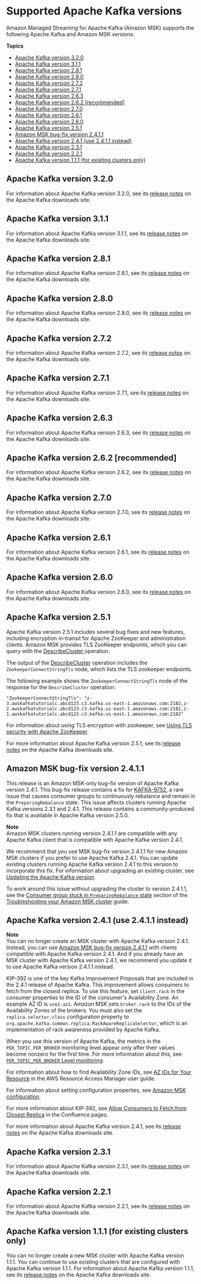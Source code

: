 # Supported Apache Kafka versions<a name="supported-kafka-versions"></a>

Amazon Managed Streaming for Apache Kafka \(Amazon MSK\) supports the following Apache Kafka and Amazon MSK versions\.

**Topics**
+ [Apache Kafka version 3\.2\.0](#3.2.0)
+ [Apache Kafka version 3\.1\.1](#3.1.1)
+ [Apache Kafka version 2\.8\.1](#2.8.1)
+ [Apache Kafka version 2\.8\.0](#2.8.0)
+ [Apache Kafka version 2\.7\.2](#2.7.2)
+ [Apache Kafka version 2\.7\.1](#2.7.1)
+ [Apache Kafka version 2\.6\.3](#2.6.3)
+ [Apache Kafka version 2\.6\.2 \[recommended\]](#2.6.2)
+ [Apache Kafka version 2\.7\.0](#2.7.0)
+ [Apache Kafka version 2\.6\.1](#2.6.1)
+ [Apache Kafka version 2\.6\.0](#2.6.0)
+ [Apache Kafka version 2\.5\.1](#2.5.1)
+ [Amazon MSK bug\-fix version 2\.4\.1\.1](#2.4.1.1)
+ [Apache Kafka version 2\.4\.1 \(use 2\.4\.1\.1 instead\)](#2.4.1)
+ [Apache Kafka version 2\.3\.1](#2.3.1)
+ [Apache Kafka version 2\.2\.1](#2.2.1)
+ [Apache Kafka version 1\.1\.1 \(for existing clusters only\)](#1.1.1)

## Apache Kafka version 3\.2\.0<a name="3.2.0"></a>

For information about Apache Kafka version 3\.2\.0, see its [release notes](https://archive.apache.org/dist/kafka/3.2.0/RELEASE_NOTES.html) on the Apache Kafka downloads site\.

## Apache Kafka version 3\.1\.1<a name="3.1.1"></a>

For information about Apache Kafka version 3\.1\.1, see its [release notes](https://archive.apache.org/dist/kafka/3.1.1/RELEASE_NOTES.html) on the Apache Kafka downloads site\.

## Apache Kafka version 2\.8\.1<a name="2.8.1"></a>

For information about Apache Kafka version 2\.8\.1, see its [release notes](https://archive.apache.org/dist/kafka/2.8.1/RELEASE_NOTES.html) on the Apache Kafka downloads site\.

## Apache Kafka version 2\.8\.0<a name="2.8.0"></a>

For information about Apache Kafka version 2\.8\.0, see its [release notes](https://archive.apache.org/dist/kafka/2.8.0/RELEASE_NOTES.html) on the Apache Kafka downloads site\.

## Apache Kafka version 2\.7\.2<a name="2.7.2"></a>

For information about Apache Kafka version 2\.7\.2, see its [release notes](https://archive.apache.org/dist/kafka/2.7.2/RELEASE_NOTES.html) on the Apache Kafka downloads site\.

## Apache Kafka version 2\.7\.1<a name="2.7.1"></a>

For information about Apache Kafka version 2\.7\.1, see its [release notes](https://archive.apache.org/dist/kafka/2.7.1/RELEASE_NOTES.html) on the Apache Kafka downloads site\.

## Apache Kafka version 2\.6\.3<a name="2.6.3"></a>

For information about Apache Kafka version 2\.6\.3, see its [release notes](https://archive.apache.org/dist/kafka/2.6.3/RELEASE_NOTES.html) on the Apache Kafka downloads site\.

## Apache Kafka version 2\.6\.2 \[recommended\]<a name="2.6.2"></a>

For information about Apache Kafka version 2\.6\.2, see its [release notes](https://archive.apache.org/dist/kafka/2.6.2/RELEASE_NOTES.html) on the Apache Kafka downloads site\.

## Apache Kafka version 2\.7\.0<a name="2.7.0"></a>

For information about Apache Kafka version 2\.7\.0, see its [release notes](https://archive.apache.org/dist/kafka/2.7.0/RELEASE_NOTES.html) on the Apache Kafka downloads site\.

## Apache Kafka version 2\.6\.1<a name="2.6.1"></a>

For information about Apache Kafka version 2\.6\.1, see its [release notes](https://archive.apache.org/dist/kafka/2.6.1/RELEASE_NOTES.html) on the Apache Kafka downloads site\.

## Apache Kafka version 2\.6\.0<a name="2.6.0"></a>

For information about Apache Kafka version 2\.6\.0, see its [release notes](https://archive.apache.org/dist/kafka/2.6.0/RELEASE_NOTES.html) on the Apache Kafka downloads site\.

## Apache Kafka version 2\.5\.1<a name="2.5.1"></a>

Apache Kafka version 2\.5\.1 includes several bug fixes and new features, including encryption in\-transit for Apache ZooKeeper and administration clients\. Amazon MSK provides TLS ZooKeeper endpoints, which you can query with the [DescribeCluster ](https://docs.aws.amazon.com/msk/1.0/apireference/clusters-clusterarn.html#DescribeCluster) operation\. 

The output of the [ DescribeCluster](https://docs.aws.amazon.com/msk/1.0/apireference/clusters-clusterarn.html#DescribeCluster) operation includes the `ZookeeperConnectStringTls` node, which lists the TLS zookeeper endpoints\.

The following example shows the `ZookeeperConnectStringTls` node of the response for the `DescribeCluster` operation:

```
"ZookeeperConnectStringTls": "z-3.awskafkatutorialc.abcd123.c3.kafka.us-east-1.amazonaws.com:2182,z-2.awskafkatutorialc.abcd123.c3.kafka.us-east-1.amazonaws.com:2182,z-1.awskafkatutorialc.abcd123.c3.kafka.us-east-1.amazonaws.com:2182"
```

For information about using TLS encryption with zookeeper, see [Using TLS security with Apache ZooKeeper](zookeeper-security.md#zookeeper-security-tls)\.

For more information about Apache Kafka version 2\.5\.1, see its [release notes](https://archive.apache.org/dist/kafka/2.5.1/RELEASE_NOTES.html) on the Apache Kafka downloads site\.

## Amazon MSK bug\-fix version 2\.4\.1\.1<a name="2.4.1.1"></a>

This release is an Amazon MSK\-only bug\-fix version of Apache Kafka version 2\.4\.1\. This bug\-fix release contains a fix for [KAFKA\-9752](https://issues.apache.org/jira/browse/KAFKA-9752), a rare issue that causes consumer groups to continuously rebalance and remain in the `PreparingRebalance` state\. This issue affects clusters running Apache Kafka versions 2\.3\.1 and 2\.4\.1\. This release contains a community\-produced fix that is available in Apache Kafka version 2\.5\.0\. 

**Note**  
Amazon MSK clusters running version 2\.4\.1\.1 are compatible with any Apache Kafka client that is compatible with Apache Kafka version 2\.4\.1\.

We recommend that you use MSK bug\-fix version 2\.4\.1\.1 for new Amazon MSK clusters if you prefer to use Apache Kafka 2\.4\.1\. You can update existing clusters running Apache Kafka version 2\.4\.1 to this version to incorporate this fix\. For information about upgrading an existing cluster, see [Updating the Apache Kafka version](version-upgrades.md)\.

To work around this issue without upgrading the cluster to version 2\.4\.1\.1, see the [Consumer group stuck in `PreparingRebalance` state](troubleshooting.md#consumer-group-rebalance) section of the [Troubleshooting your Amazon MSK cluster](troubleshooting.md) guide\. 

## Apache Kafka version 2\.4\.1 \(use 2\.4\.1\.1 instead\)<a name="2.4.1"></a>

**Note**  
You can no longer create an MSK cluster with Apache Kafka version 2\.4\.1\. Instead, you can use [Amazon MSK bug\-fix version 2\.4\.1\.1](#2.4.1.1) with clients compatible with Apache Kafka version 2\.4\.1\. And if you already have an MSK cluster with Apache Kafka version 2\.4\.1, we recommend you update it to use Apache Kafka version 2\.4\.1\.1 instead\.

KIP\-392 is one of the key Kafka Improvement Proposals that are included in the 2\.4\.1 release of Apache Kafka\. This improvement allows consumers to fetch from the closest replica\. To use this feature, set `client.rack` in the consumer properties to the ID of the consumer's Availability Zone\. An example AZ ID is `use1-az1`\. Amazon MSK sets `broker.rack` to the IDs of the Availability Zones of the brokers\. You must also set the `replica.selector.class` configuration property to `org.apache.kafka.common.replica.RackAwareReplicaSelector`, which is an implementation of rack awareness provided by Apache Kafka\. 

When you use this version of Apache Kafka, the metrics in the `PER_TOPIC_PER_BROKER` monitoring level appear only after their values become nonzero for the first time\. For more information about this, see [`PER_TOPIC_PER_BROKER` Level monitoring](metrics-details.md#broker-topic-metrics)\. 

For information about how to find Availability Zone IDs, see [AZ IDs for Your Resource](https://docs.aws.amazon.com/ram/latest/userguide/working-with-az-ids.html) in the AWS Resource Access Manager user guide\. 

For information about setting configuration properties, see [Amazon MSK configuration](msk-configuration.md)\. 

For more information about KIP\-392, see [Allow Consumers to Fetch from Closest Replica](https://cwiki.apache.org/confluence/display/KAFKA/KIP-392:+Allow+consumers+to+fetch+from+closest+replica) in the Confluence pages\.

For more information about Apache Kafka version 2\.4\.1, see its [release notes](https://archive.apache.org/dist/kafka/2.4.1/RELEASE_NOTES.html) on the Apache Kafka downloads site\.

## Apache Kafka version 2\.3\.1<a name="2.3.1"></a>

For information about Apache Kafka version 2\.3\.1, see its [release notes](https://archive.apache.org/dist/kafka/2.3.1/RELEASE_NOTES.html) on the Apache Kafka downloads site\.

## Apache Kafka version 2\.2\.1<a name="2.2.1"></a>

For information about Apache Kafka version 2\.2\.1, see its [release notes](https://archive.apache.org/dist/kafka/2.2.1/RELEASE_NOTES.html) on the Apache Kafka downloads site\.

## Apache Kafka version 1\.1\.1 \(for existing clusters only\)<a name="1.1.1"></a>

You can no longer create a new MSK cluster with Apache Kafka version 1\.1\.1\. You can continue to use existing clusters that are configured with Apache Kafka version 1\.1\.1\. For information about Apache Kafka version 1\.1\.1, see its [release notes](https://archive.apache.org/dist/kafka/1.1.1/RELEASE_NOTES.html) on the Apache Kafka downloads site\.
